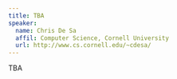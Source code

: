 ```yaml
---
title: TBA
speaker:
  name: Chris De Sa
  affil: Computer Science, Cornell University
  url: http://www.cs.cornell.edu/~cdesa/
---
```


TBA

